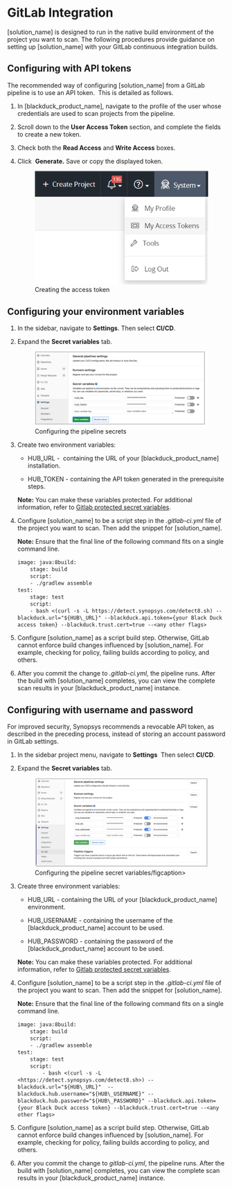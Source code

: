 # GitLab Integration
[solution_name] is designed to run in the native build environment of the project you want to scan. The following procedures provide guidance on setting up [solution_name] with your GitLab continuous integration builds.

## Configuring with API tokens
The recommended way of configuring [solution_name] from a GitLab pipeline is to use an API token.  This is detailed as follows.

1. In [blackduck_product_name], navigate to the profile of the user whose credentials are used to scan projects from the pipeline.
2. Scroll down to the **User Access Token** section, and complete the fields to create a new token.
3. Check both the **Read Access** and **Write Access** boxes.
4. Click  **Generate.** Save or copy the displayed token.

    <figure>
    <img src="../gitlab/images/myaccesstokens.png"
         alt="Creating Token">
    <figcaption>Creating the access token</figcaption>
    </figure>

## Configuring your environment variables
1. In the sidebar, navigate to **Settings**. Then select **CI/CD**.

2. Expand the **Secret variables** tab.  

    <figure>
    <img src="../gitlab/images/pipelineconfig1.png"
         alt="Configuring pipeline">
    <figcaption>Configuring the pipeline secrets</figcaption>
    </figure>

3. Create two environment variables:

	- HUB\_URL -  containing the URL of your [blackduck_product_name] installation.

	- HUB\_TOKEN - containing the API token generated in the prerequisite steps.

    **Note:** You can make these variables protected. For additional information, refer to [Gitlab protected secret variables](https://gitlab.com/help/ci/variables/README#protected-secret-variables).

4. Configure [solution_name] to be a script step in the *.gitlab-ci.yml* file of the project you want to scan. Then add the snippet for [solution_name].  

    **Note:** Ensure that the final line of the following command fits on a single command line.

    ~~~
	image: java:8build:
		stage: build
		script:
		- ./gradlew assemble
	test:
		stage: test
		script:
		- bash <(curl -s -L https://detect.synopsys.com/detect8.sh) --blackduck.url="${HUB\_URL}" --blackduck.api.token={your Black Duck access token} --blackduck.trust.cert=true --<any other flags>
    ~~~

5.	Configure [solution_name] as a script build step. Otherwise, GitLab cannot enforce build changes influenced by [solution_name]. For example, checking for policy, failing builds according to policy, and others.

6.	After you commit the change to *.gitlab-ci.yml,* the pipeline runs. After the build with [solution_name] completes, you can view the complete scan results in your [blackduck_product_name] instance.

## Configuring with username and password
For improved security, Synopsys recommends a revocable API token, as described in the preceding process, instead of storing an account password in GitLab settings.

1. In the sidebar project menu, navigate to **Settings**  Then select **CI/CD**.

2. Expand the **Secret variables** tab.  

	<figure>
    <img src="../gitlab/images/pipelineconfig2.png"
         alt="Configuring pipeline secret variables">
    <figcaption>Configuring the pipeline secret variables/figcaption>
    </figure>

3. Create three environment variables:

	- HUB\_URL - containing the URL of your [blackduck_product_name] environment.

	- HUB\_USERNAME - containing the username of the [blackduck_product_name] account to be used.

	- HUB\_PASSWORD - containing the password of the [blackduck_product_name] account to be used.
	
    **Note:** You can make these variables protected. For additional information, refer to [Gitlab protected secret variables](https://gitlab.com/help/ci/variables/README#protected-secret-variables).

4. Configure [solution_name] to be a script step in the *.gitlab-ci.yml* file of the project you want to scan. Then add the snippet for [solution_name].  

    **Note:** Ensure that the final line of the following command fits on a single command line.

    ~~~
	image: java:8build:
		stage: build
		script:
		- ./gradlew assemble
	test:
		stage: test
		script:
			- bash <(curl -s -L <https://detect.synopsys.com/detect8.sh>) --blackduck.url="${HUB\_URL}"  --blackduck.hub.username="${HUB\_USERNAME}" --blackduck.hub.password="${HUB\_PASSWORD}" --blackduck.api.token={your Black Duck access token} --blackduck.trust.cert=true --<any other flags>
    ~~~

5.	Configure [solution_name] as a script build step. Otherwise, GitLab cannot enforce build changes influenced by [solution_name]. For example, checking for policy, failing builds according to policy, and others.

6.	After you commit the change to *gitlab-ci.yml*, the pipeline runs. After the build with [solution_name] completes, you can view the complete scan results in your [blackduck_product_name] instance.

